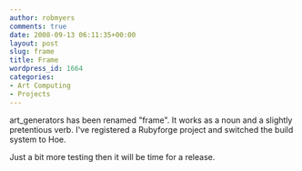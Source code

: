 ```yaml
---
author: robmyers
comments: true
date: 2008-09-13 06:11:35+00:00
layout: post
slug: frame
title: Frame
wordpress_id: 1664
categories:
- Art Computing
- Projects
---
```


art_generators has been renamed "frame". It works as a noun and a slightly pretentious verb. I've registered a Rubyforge project and switched the build system to Hoe.  
  
Just a bit more testing then it will be time for a release.  


